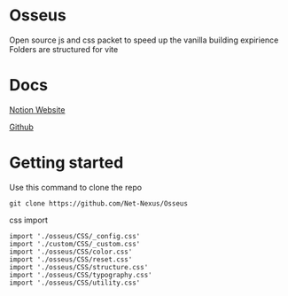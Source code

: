 # Osseus

Open source js and css packet to speed up the vanilla building expirience\
Folders are structured for vite

# Docs

[Notion Website](https://net-nexus.notion.site/Osseus-documentation-f48b8d93293e494da2e5792707f80d4b#8039f2e5d18841109cbb03c3bfb0068a)

[Github](https://github.com/Geshina/Osseus)

# Getting started

Use this command to clone the repo

```
git clone https://github.com/Net-Nexus/Osseus
```

css import

```
import './osseus/CSS/_config.css'
import './custom/CSS/_custom.css'
import './osseus/CSS/color.css'
import './osseus/CSS/reset.css'
import './osseus/CSS/structure.css'
import './osseus/CSS/typography.css'
import './osseus/CSS/utility.css'
```
